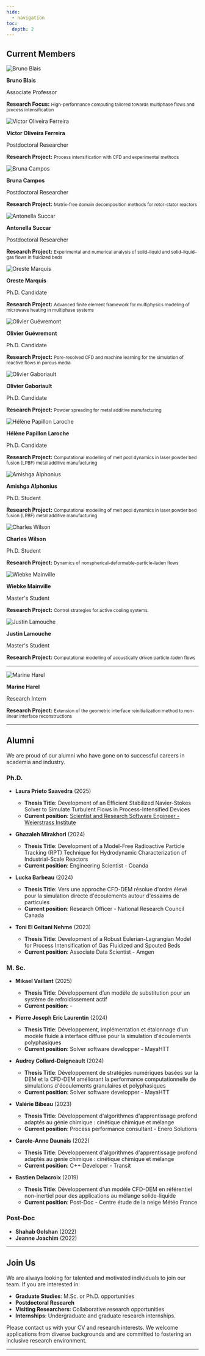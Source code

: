 ```yaml
---
hide:
  - navigation
toc:
  depth: 2
---
```



## Current Members

<div class="team-section"></div>




<div class="team-grid" markdown>

<div class="team-card" markdown>
<div class="team-card-image">
  <img src="../assets/pictures/bruno.jpg" alt="Bruno Blais" class="team-photo">
</div>
<div class="team-card-content" markdown>
<p class="team-card-name"><strong>Bruno Blais</strong></p>
<p class="team-card-position">Associate Professor</p>
<p class="team-card-research">
<strong>Research Focus:</strong>
<small>High-performance computing tailored towards multiphase flows and process intensification</small></p>
</div>
</div>



<div class="team-card" markdown>
<div class="team-card-image">
  <img src="../assets/pictures/victor.jpg" alt="Victor Oliveira Ferreira" class="team-photo">
</div>
<div class="team-card-content" markdown>
<p class="team-card-name"><strong> Victor Oliveira Ferreira </strong></p>
<p class="team-card-position">Postdoctoral Researcher</p>
<p class="team-card-research">
<strong>Research Project:</strong>
<small>Process intensification with CFD and experimental methods</small></p>
</div>
</div>

<div class="team-card" markdown>
<div class="team-card-image">
  <img src="../assets/pictures/bruna.jpg" alt="Bruna Campos" class="team-photo">
</div>
<div class="team-card-content" markdown>
<p class="team-card-name"><strong> Bruna Campos </strong></p>
<p class="team-card-position">Postdoctoral Researcher</p>
<p class="team-card-research">
<strong>Research Project:</strong>
<small>Matrix-free domain decomposition methods for rotor-stator reactors</small></p>
</div>
</div>

<div class="team-card" markdown>
<div class="team-card-image">
  <img src="../assets/pictures/antonella.jpg" alt="Antonella Succar" class="team-photo">
</div>
<div class="team-card-content" markdown>
<p class="team-card-name"><strong> Antonella Succar </strong></p>
<p class="team-card-position">Postdoctoral Researcher</p>
<p class="team-card-research">
<strong>Research Project:</strong>
<small>Experimental and numerical analysis of solid–liquid and solid–liquid–gas flows in fluidized beds</small></p>
</div>
</div>






<div class="team-card" markdown>
<div class="team-card-image">
  <img src="../assets/pictures/oreste.jpg" alt="Oreste Marquis" class="team-photo">
</div>
<div class="team-card-content" markdown>
<p class="team-card-name"><strong> Oreste Marquis </strong></p>
<p class="team-card-position">Ph.D. Candidate</p>
<p class="team-card-research">
<strong>Research Project:</strong>
<small>Advanced finite element framework for multiphysics modeling of microwave heating in multiphase systems</small></p>
</div>
</div>

<div class="team-card" markdown>
<div class="team-card-image">
  <img src="../assets/pictures/oliviergu.jpg" alt="Olivier Guévremont" class="team-photo">
</div>
<div class="team-card-content" markdown>
<p class="team-card-name"><strong> Olivier Guévremont </strong></p>
<p class="team-card-position">Ph.D. Candidate</p>
<p class="team-card-research">
<strong>Research Project:</strong>
<small>Pore-resolved CFD and machine learning for the simulation of reactive flows in porous media</small></p>
</p>
</div>
</div>

<div class="team-card" markdown>
<div class="team-card-image">
  <img src="../assets/pictures/olivierga.jpg" alt="Olivier Gaboriault" class="team-photo">
</div>
<div class="team-card-content" markdown>
<p class="team-card-name"><strong> Olivier Gaboriault </strong></p>
<p class="team-card-position">Ph.D. Candidate</p>
<p class="team-card-research">
<strong>Research Project:</strong>
<small>Powder spreading for metal additive manufacturing</small></p>
</p>
</div>
</div>

<div class="team-card" markdown>
<div class="team-card-image">
  <img src="../assets/pictures/helene.jpg" alt="Hélène Papillon Laroche" class="team-photo">
</div>
<div class="team-card-content" markdown>
<p class="team-card-name"><strong> Hélène Papillon Laroche </strong></p>
<p class="team-card-position">Ph.D. Candidate</p>
<p class="team-card-research">
<strong>Research Project:</strong>
<small>Computational modelling of melt pool dynamics in laser powder bed fusion (LPBF) metal additive manufacturing</small></p>
</p>
</div>
</div>

<div class="team-card" markdown>
<div class="team-card-image">
  <img src="../assets/pictures/amishga.jpg" alt="Amishga Alphonius" class="team-photo">
</div>
<div class="team-card-content" markdown>
<p class="team-card-name"><strong> Amishga Alphonius </strong></p>
<p class="team-card-position">Ph.D. Student</p>
<p class="team-card-research">
<strong>Research Project:</strong>
<small>Computational modelling of melt pool dynamics in laser powder bed fusion (LPBF) metal additive manufacturing</small>
</p>
</div>
</div>

<div class="team-card" markdown>
<div class="team-card-image">
  <img src="../assets/pictures/charles.jpg" alt="Charles Wilson" class="team-photo">
</div>
<div class="team-card-content" markdown>
<p class="team-card-name"><strong> Charles Wilson </strong></p>
<p class="team-card-position">Ph.D. Student</p>
<p class="team-card-research">
<strong>Research Project:</strong>
<small>Dynamics of nonspherical-deformable-particle-laden flows</small>
</p>
</div>
</div>

<!--
<div class="team-card" markdown>
<div class="team-card-image">
  <img src="../assets/pictures/paul.jpg" alt="Paul Alexander Patience" class="team-photo">
</div>
<div class="team-card-content" markdown>
<p class="team-card-name"><strong> Paul Alexander Patience </strong></p>
<p class="team-card-position">Ph.D. Candidate</p>
<p class="team-card-research">
<strong>Research Project:</strong>
TODO
</p>
</div>
</div>
-->


<div class="team-card" markdown>
<div class="team-card-image">
  <img src="../assets/pictures/wiebke.jpg" alt="Wiebke Mainville" class="team-photo">
</div>
<div class="team-card-content" markdown>
<p class="team-card-name"><strong> Wiebke Mainville </strong></p>
<p class="team-card-position">Master's Student</p>
<p class="team-card-research">
<strong>Research Project:</strong>
<small>Control strategies for active cooling systems.</small>
</p>
</div>
</div>

<!--
<div class="team-card" markdown>
<div class="team-card-image">
  <img src="../assets/pictures/jacob.jpg" alt="Jacob Tremblay" class="team-photo">
</div>
<div class="team-card-content" markdown>
<p class="team-card-name"><strong> Jacob Tremblay </strong></p>
<p class="team-card-position">Master's Student</p>
<p class="team-card-research">
<strong>Research Project:</strong>
TODO
</p>
</div>
</div>
-->

<div class="team-card" markdown>
<div class="team-card-image">
  <img src="../assets/pictures/justin.jpg" alt="Justin Lamouche" class="team-photo">
</div>
<div class="team-card-content" markdown>
<p class="team-card-name"><strong> Justin Lamouche </strong></p>
<p class="team-card-position">Master's Student</p>
<p class="team-card-research">
<strong>Research Project:</strong>
<small>Computational modelling of acoustically driven particle-laden flows</small>
</p>
</div>
</div>

</div>

---



<div class="team-card" markdown>
<div class="team-card-image">
  <img src="../assets/pictures/marine.jpg" alt="Marine Harel" class="team-photo">
</div>
<div class="team-card-content" markdown>
<p class="team-card-name"><strong> Marine Harel </strong></p>
<p class="team-card-position">Research Intern</p>
<p class="team-card-research">
<strong>Research Project:</strong>
<small>Extension of the geometric interface reinitialization method to non-linear interface reconstructions</small>
</p>
</div>
</div>


---

## Alumni

We are proud of our alumni who have gone on to successful careers in academia and industry.

### Ph.D.

- **Laura Prieto Saavedra** (2025) 
    - **Thesis Title**: Development of an Efficient Stabilized Navier-Stokes Solver to Simulate Turbulent Flows in Process-Intensified Devices
    - **Current position**: [Scientist and Research Software Engineer - Weierstrass Institute](https://www.wias-berlin.de/contact/staff/index.jsp?lang=1&uname=prieto)

- **Ghazaleh Mirakhori** (2024)  
    - **Thesis Title**: Development of a Model-Free Radioactive Particle Tracking (RPT) Technique for Hydrodynamic Characterization of Industrial-Scale Reactors 
    - **Current position**: Engineering Scientist - Coanda

- **Lucka Barbeau** (2024)  
    - **Thesis Title**: Vers une approche CFD-DEM résolue d'ordre élevé pour la simulation directe d'écoulements autour d'essaims de particules
    - **Current position**: Research Officer - National Research Council Canada

- **Toni El Geitani Nehme** (2023)
    - **Thesis Title**: Development of a Robust Eulerian-Lagrangian Model for Process Intensification of Gas Fluidized and Spouted Beds
    - **Current position**: Associate Data Scientist - Amgen

### M. Sc.

- **Mikael Vaillant** (2025) 
    - **Thesis Title**: Développement d’un modèle de substitution pour un système de  refroidissement actif
    - **Current position**: - 

- **Pierre Joseph Eric Laurentin** (2024) 
    - **Thesis Title**: Développement, implémentation et étalonnage d'un modèle fluide à interface diffuse pour la simulation d'écoulements polyphasiques
    - **Current position**: Solver software developper - MayaHTT

- **Audrey Collard-Daigneault** (2024) 
    - **Thesis Title**:  Développement de stratégies numériques basées sur la DEM et la CFD-DEM améliorant la performance computationnelle de simulations d'écoulements granulaires et polyphasiques 
    - **Current position**: Solver software developper - MayaHTT

- **Valérie Bibeau** (2023)  
    - **Thesis Title**: Développement d'algorithmes d'apprentissage profond adaptés au génie chimique : cinétique chimique et mélange
    - **Current position**: Process performance consultant - Enero Solutions

- **Carole-Anne Daunais** (2022)
    - **Thesis Title**: Développement d'algorithmes d'apprentissage profond adaptés au génie chimique : cinétique chimique et mélange
    - **Current position**: C++ Developer - Transit

- **Bastien Delacroix** (2019)
    - **Thesis Title**: Développement d'un modèle CFD-DEM en référentiel non-inertiel pour des applications au mélange solide-liquide
    - **Current position**: Post-Doc - Centre étude de la neige Météo France

### Post-Doc

- **Shahab Golshan** (2022) 
- **Jeanne Joachim** (2022)  


---


## Join Us

We are always looking for talented and motivated individuals to join our team. If you are interested in:

- **Graduate Studies**: M.Sc. or Ph.D. opportunities
- **Postdoctoral Research**
- **Visiting Researchers**: Collaborative research opportunities
- **Internships**: Undergraduate and graduate research internships.

Please contact us with your CV and research interests. We welcome applications from diverse backgrounds and are committed to fostering an inclusive research environment.

---

<!--
*Note: Replace the placeholder information above with actual team member details, including photos. To add a photo, place the image file in the `docs/assets/` directory and update the `team-card-image` div with:*

```html
<div class="team-card-image">
  <img src="../assets/your-photo.jpg" alt="Member Name">
</div>
```
-->